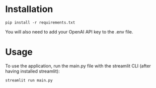 <h1> Installation </h1>

`pip install -r requirements.txt`

You will also need to add your OpenAI API key to the .env file.
<br>

<h1>Usage</h1>
To use the application, run the main.py file with the streamlit CLI (after having installed streamlit): <br>

`streamlit run main.py`

